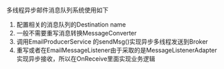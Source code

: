 多线程异步邮件消息队列系统使用如下
1. 配置相关的消息队列的Destination name
2. 一般不需要重写消息转换MessageConverter
3. 调用EmailProducerService 的sendMsg()实现异步多线程发送到Broker
4. 重写或者在EmailMessageListener由于采取的是MessageListenerAdapter 实现异步接收，所以在OnReceive里面实现业务逻辑

